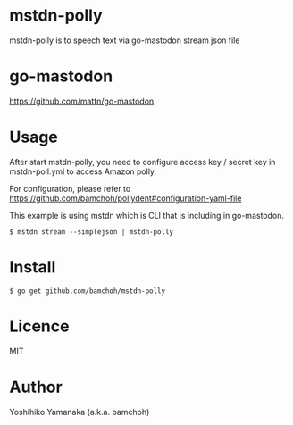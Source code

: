 # mstdn-polly
mstdn-polly is to speech text via go-mastodon stream json file

# go-mastodon

https://github.com/mattn/go-mastodon

# Usage

After start mstdn-polly, you need to configure access key / secret key in mstdn-poll.yml to access Amazon polly.

For configuration, please refer to https://github.com/bamchoh/pollydent#configuration-yaml-file

This example is using mstdn which is CLI that is including in go-mastodon.
```
$ mstdn stream --simplejson | mstdn-polly
```

# Install

```
$ go get github.com/bamchoh/mstdn-polly
```

# Licence

MIT

# Author

Yoshihiko Yamanaka (a.k.a. bamchoh)
